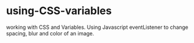 # using-CSS-variables
working with CSS and Variables. 
Using Javascript eventListener to change spacing, blur and color of an image.
